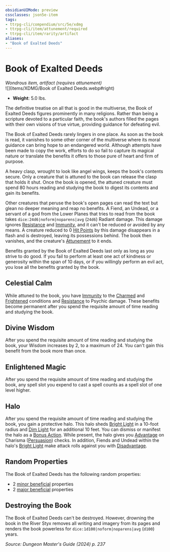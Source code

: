 ```yaml
---
obsidianUIMode: preview
cssclasses: json5e-item
tags:
- ttrpg-cli/compendium/src/5e/xdmg
- ttrpg-cli/item/attunement/required
- ttrpg-cli/item/rarity/artifact
aliases: 
- "Book of Exalted Deeds"
---
```

# Book of Exalted Deeds
*Wondrous item, artifact (requires attunement)*  
![](items/XDMG/Book of Exalted Deeds.webp#right)

- **Weight**: 5.0 lbs.

The definitive treatise on all that is good in the multiverse, the Book of Exalted Deeds figures prominently in many religions. Rather than being a scripture devoted to a particular faith, the book's authors filled the pages with their own visions of true virtue, providing guidance for defeating evil.

The Book of Exalted Deeds rarely lingers in one place. As soon as the book is read, it vanishes to some other corner of the multiverse where its moral guidance can bring hope to an endangered world. Although attempts have been made to copy the work, efforts to do so fail to capture its magical nature or translate the benefits it offers to those pure of heart and firm of purpose.

A heavy clasp, wrought to look like angel wings, keeps the book's contents secure. Only a creature that is attuned to the book can release the clasp that holds it shut. Once the book is opened, the attuned creature must spend 80 hours reading and studying the book to digest its contents and gain its benefits.

Other creatures that peruse the book's open pages can read the text but glean no deeper meaning and reap no benefits. A Fiend, an Undead, or a servant of a god from the Lower Planes that tries to read from the book takes `dice:24d6|noform|noparens|avg` (`24d6`) Radiant damage. This damage ignores [Resistance](/3-Mechanics/CLI/variant-rules/resistance-xphb.md) and [Immunity](/3-Mechanics/CLI/variant-rules/immunity-xphb.md), and it can't be reduced or avoided by any means. A creature reduced to 0 [Hit Points](/3-Mechanics/CLI/variant-rules/hit-points-xphb.md) by this damage disappears in a flash and is destroyed, leaving its possessions behind. The book then vanishes, and the creature's [Attunement](/3-Mechanics/CLI/variant-rules/attunement-xphb.md) to it ends.

Benefits granted by the Book of Exalted Deeds last only as long as you strive to do good. If you fail to perform at least one act of kindness or generosity within the span of 10 days, or if you willingly perform an evil act, you lose all the benefits granted by the book.

## Celestial Calm

While attuned to the book, you have [Immunity](/3-Mechanics/CLI/variant-rules/immunity-xphb.md) to the [Charmed](/3-Mechanics/CLI/conditions.md#Charmed) and [Frightened](/3-Mechanics/CLI/conditions.md#Frightened) conditions and [Resistance](/3-Mechanics/CLI/variant-rules/resistance-xphb.md) to Psychic damage. These benefits become permanent after you spend the requisite amount of time reading and studying the book.

## Divine Wisdom

After you spend the requisite amount of time reading and studying the book, your Wisdom increases by 2, to a maximum of 24. You can't gain this benefit from the book more than once.

## Enlightened Magic

After you spend the requisite amount of time reading and studying the book, any spell slot you expend to cast a spell counts as a spell slot of one level higher.

## Halo

After you spend the requisite amount of time reading and studying the book, you gain a protective halo. This halo sheds [Bright Light](/3-Mechanics/CLI/variant-rules/bright-light-xphb.md) in a 10-foot radius and [Dim Light](/3-Mechanics/CLI/variant-rules/dim-light-xphb.md) for an additional 10 feet. You can dismiss or manifest the halo as a [Bonus Action](/3-Mechanics/CLI/variant-rules/bonus-action-xphb.md). While present, the halo gives you [Advantage](/3-Mechanics/CLI/variant-rules/advantage-xphb.md) on Charisma ([Persuasion](/3-Mechanics/CLI/skills.md#Persuasion)) checks. In addition, Fiends and Undead within the halo's [Bright Light](/3-Mechanics/CLI/variant-rules/bright-light-xphb.md) make attack rolls against you with [Disadvantage](/3-Mechanics/CLI/variant-rules/disadvantage-xphb.md).

## Random Properties

The Book of Exalted Deeds has the following random properties:

- 2 [minor beneficial](/3-Mechanics/CLI/tables/artifact-properties-minor-beneficial-properties-xdmg.md) properties  
- 2 [major beneficial](/3-Mechanics/CLI/tables/artifact-properties-major-beneficial-properties-xdmg.md) properties  

## Destroying the Book

The Book of Exalted Deeds can't be destroyed. However, drowning the book in the River Styx removes all writing and imagery from its pages and renders the book powerless for `dice:1d100|noform|noparens|avg` (`d100`) years.

*Source: Dungeon Master's Guide (2024) p. 237*